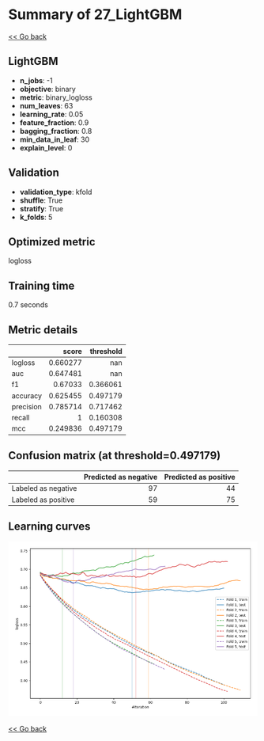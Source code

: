# Summary of 27_LightGBM

[<< Go back](../README.md)


## LightGBM
- **n_jobs**: -1
- **objective**: binary
- **metric**: binary_logloss
- **num_leaves**: 63
- **learning_rate**: 0.05
- **feature_fraction**: 0.9
- **bagging_fraction**: 0.8
- **min_data_in_leaf**: 30
- **explain_level**: 0

## Validation
 - **validation_type**: kfold
 - **shuffle**: True
 - **stratify**: True
 - **k_folds**: 5

## Optimized metric
logloss

## Training time

0.7 seconds

## Metric details
|           |    score |   threshold |
|:----------|---------:|------------:|
| logloss   | 0.660277 |  nan        |
| auc       | 0.647481 |  nan        |
| f1        | 0.67033  |    0.366061 |
| accuracy  | 0.625455 |    0.497179 |
| precision | 0.785714 |    0.717462 |
| recall    | 1        |    0.160308 |
| mcc       | 0.249836 |    0.497179 |


## Confusion matrix (at threshold=0.497179)
|                     |   Predicted as negative |   Predicted as positive |
|:--------------------|------------------------:|------------------------:|
| Labeled as negative |                      97 |                      44 |
| Labeled as positive |                      59 |                      75 |

## Learning curves
![Learning curves](learning_curves.png)

[<< Go back](../README.md)
